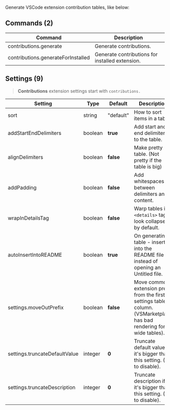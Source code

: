 Generate VSCode extension contribution tables, like below:

<!-- COMMANDS_START -->
## Commands (2)

|Command|Description|
|-|-|
|contributions.generate|Generate contributions.|
|contributions.generateForInstalled|Generate contributions for installed extension.|
<!-- COMMANDS_END -->

<!-- SETTINGS_START -->
## Settings (9)

> **Contributions** extension settings start with `contributions.`

|Setting|Type|Default|Description|
|-|-|-|-|
|sort|string|"default"|How to sort items in a table.|
|addStartEndDelimiters|boolean|**true**|Add start and end delimiters to the table.|
|alignDelimiters|boolean|**false**|Make pretty table. (Not pretty if the table is big)|
|addPadding|boolean|**false**|Add whitespaces between delimiters and content.|
|wrapInDetailsTag|boolean|**false**|Warp tables in `<details>` tag to look collapsed by default.|
|autoInsertIntoREADME|boolean|**true**|On generating a table - insert it into the README file instead of opening an Untitled file.|
|settings.moveOutPrefix|boolean|**false**|Move common extension prefix from the first settings table column. (VSMarketplace has bad rendering for wide tables).|
|settings.truncateDefaultValue|integer|**0**|Truncate default value if it's bigger than this setting. (0 to disable).|
|settings.truncateDescription|integer|**0**|Truncate description if it's bigger than this setting. (0 to disable).|
<!-- SETTINGS_END -->

